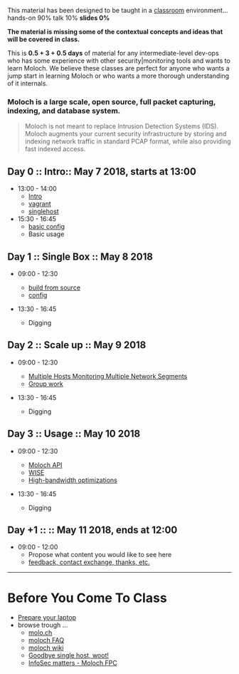 
This material has been designed to be taught in a [classroom](https://ccdcoe.org/cyber-defence-monitoring-course-suite-module-3-1.html) environment... hands-on 90% talk 10% **slides 0%**

**The material is missing some of the contextual concepts and ideas that will be covered in class.**

This is **0.5 + 3 + 0.5 days** of material for any intermediate-level dev-ops who has some experience with other security|monitoring tools and wants to learn Moloch. We believe these classes are perfect for anyone who wants a jump start in learning Moloch or who wants a more thorough understanding of it internals.

### Moloch is a large scale, open source, full packet capturing, indexing, and database system.
> Moloch is not meant to replace Intrusion Detection Systems (IDS). Moloch augments your current security infrastructure by storing and indexing network traffic in standard PCAP format, while also providing fast indexed access.

## Day 0 :: Intro:: May 7 2018, starts at 13:00

 * 13:00 - 14:00 
    * [Intro](/common/day_intro.md)
    * [vagrant](/common/vagrant.intro.md) 
    * [singlehost](/Moloch/vagrant/singlehost/)
 * 15:30 - 16:45 
    * [basic config](/Moloch/config.md)
    * Basic usage

## Day 1 :: Single Box :: May 8 2018

 * 09:00 - 12:30 
    * [build from source](/Moloch/build.md)
    * [config](/Moloch/config.md)

 * 13:30 - 16:45 
    * Digging

## Day 2 :: Scale up :: May 9 2018

  * 09:00 - 12:30 
    * [Multiple Hosts Monitoring Multiple Network Segments](https://github.com/aol/moloch/wiki/Architecture#multiple-hosts-monitoring-multiple-network-segments)
    * [Group work](/Moloch/vagrant/multihost/)

  * 13:30 - 16:45 
    * Digging

## Day 3 :: Usage :: May 10 2018

  * 09:00 - 12:30
    * [Moloch API](/Moloch/api.md)
    * [WISE](https://github.com/aol/moloch/wiki/WISE)
    * [High-bandwidth optimizations](/Moloch/optimize.md)

  * 13:30 - 16:45 
    * Digging

## Day +1 :: :: May 11 2018, ends at 12:00

  * 09:00 - 12:00
    * Propose what content you would like to see here
    * [feedback, contact exchange, thanks, etc.](/common/Closing.md)

----

# Before You Come To Class

* [Prepare your laptop](/Moloch/prepare-laptop.md)
* browse trough ...
  * [molo.ch](http://molo.ch/)
  * [moloch FAQ](https://github.com/aol/moloch/wiki/FAQ)
  * [moloch wiki](https://github.com/aol/moloch/wiki)
  * [Goodbye single host, woot!](https://github.com/aol/moloch/commit/8c472d939fad305d1c4134bde0ca8754faeaff84)
  * [InfoSec matters - Moloch FPC](http://blog.infosecmatters.net/2017/05/moloch-fpc.html)
